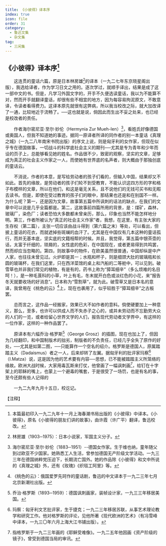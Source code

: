 ```yaml
---
title: 《小彼得》译本序
index: true
icon: file
order: 31
category:
  - 鲁迅文集
  - 杂文集
tag:  
  - 三闲集
---
```


## 《小彼得》译本序[^①]

　　这连贯的童话六篇，原是日本林房雄[^②]的译本（一九二七年东京晓星阁出版），我选给译者，作为学习日文之用的。逐次学过，就顺手译出，结果是成了这一部中文的书。但是，凡学习外国文字的，开手不久便选读童话，我以为不能算不对，然而开手就翻译童话，却很有些不相宜的地方，因为每容易拘泥原文，不敢意译，令读者看得费力。这译本原先就很有这弊病，所以我当校改之际，就大加改译了一通，比较地近于流畅了。──这也就是说，倘因此而生出不妥之处来，也已经是校改者的责任。

　　作者海尔密尼亚·至尔·妙伦（Hermynia Zur Mueh-len）[^③]，看姓氏好像德国或奥国人，但我不知道她的事迹。据同一原译者所译的同作者的别一本童话《真理之城》（一九二八年南宋书院出版）的序文上说，则是匈牙利的女作家，但现在似乎专在德国做事，一切战斗的科学底社会主义的期刊──尤其是专为青年和少年而设的页子上，总能够看见她的姓名。作品很不少，致密的观察，坚实的文章，足够成为真正的社会主义作家之一人，而使她有世界底的名声者，则大概由于那独创底的童话云。

　　不消说，作者的本意，是写给劳动者的孩子们看的，但输入中国，结果却又不如此。首先的缘故，是劳动者的孩子们轮不到受教育，不能认识这四方形的字和格子布模样的文章，所以在他们，和这是毫无关系，且不说他们的无钱可买书和无暇去读书。但是，即使在受过教育的孩子们的眼中，那结果也还是和在别国不一样。为什么呢？第一，还是因为文章，故事第五篇中所讽刺的话法的缺点，在我们的文章中可以说是几乎全篇都是。第二，这故事前四篇所用的背景，是：煤矿，森林，玻璃厂，染色厂；读者恐怕大多数都未曾亲历，那么，印象也当然不能怎样地分明。第三，作者所被认为“真正的社会主义作家”者，我想，在这里，有主张大家的生存权（第二篇），主张一切应该由战斗得到（第六篇之末）等处，可以看出，但披上童话的花衣，而就遮掉些斑斓的血汗了。尤其是在中国仅有几本这种的童话孤行，而并无基本底，坚实底的文籍相帮的时候。并且，我觉得，第五篇中银茶壶的话，太富于纤细的，琐屑的，女性底的色彩，在中国现在，或者更易得到共鸣罢，然而却应当忽略的。第四，则故事中的物件，在欧美虽然很普通，中国却纵是中产人家，也往往未曾见过。火炉即是其一；水瓶和杯子，则是细颈大肚的玻璃瓶和长圆的玻璃杯，在我们这里，只在西洋菜馆的桌上和汽船的二等舱中，可以见到。破雪草也并非我们常见的植物，有是有的，药书上称为“獐耳细辛”（多么烦难的名目呵！），是一种毛茛科的小草，叶上有毛，冬末就开白色或淡红色的小花，来“报告冬天就要收场的好消息”。日本称为“雪割草”，就为此。破雪草又是日本名的意译，我曾用在《桃色的云》[^④]上，现在也袭用了，似乎较胜于“獐耳细辛”之古板罢。

　　总而言之，这作品一经搬家，效果已大不如作者的意料。倘使硬要加上一种意义，那么，至多，也许可以供成人而不失赤子之心的，或并未劳动而不忘勤劳大众的人们的一览，或者给留心世界文学的人们，报告现代劳动者文学界中，有这样的一位作家，这样的一种作品罢了。

　　原译本有六幅乔治·格罗斯[^⑤]（George Grosz）的插图，现在也加上了，但因为几经翻印，和中国制版术的拙劣，制版者的不负责任，已经几乎全失了原作的好处，──尤其是如第二图，──只能算作一个空名的绍介。格罗斯是德国人，原属踏踏主义（Dadaismus）者之一人，后来却转了左翼。据匈牙利的批评家玛察[^⑥]（I.Matza）说，这是因为他的艺术要有内容──思想，已不能被踏踏主义所笼络的缘故。欧洲大战时候，大家用毒瓦斯来打仗，他曾画了一幅讽刺画[^⑦]，给钉在十字架上的耶稣的嘴上，也蒙上一个避毒的嘴套，于是很受了一场罚，也是有名的事，至今还颇有些人记得的

　　一九二九年九月十五日，校讫记。

【注释】

[^①]:本篇最初印入一九二九年十一月上海春潮书局出版的《小彼得》中译本。《小彼得》，原名《小彼得的朋友们讲的故事》，由许霞（许广平）翻译，鲁迅校改。

[^②]:林房雄（1903─1975）：日本小说家，军国主义分子。

[^③]:海尔密尼亚·至尔·妙伦（1883─1951）--德国女作家。生于维也纳，童年随父到过欧亚不少国家。她熟悉工人生活，曾参加德国无产阶级文学活动。一九三三年在德国纳粹党压迫下，长期流亡国外。她的作品除《小彼得》和文中所说的《真理之城》外，还有《玫瑰》《织毯工阿里》等。

[^④]:《桃色的云》：俄国爱罗先珂作的童话剧，鲁迅的中文译本于一九二三年七月北京新潮社出版。

[^⑤]:乔治·格罗斯（1893─1959）：德国讽刺画家，装帧设计家，一九三三年移居美国。

[^⑥]:玛察：匈牙利文艺批评家，生于捷克；一九二三年移居苏联，从事艺术理论教学和研究工作。他对格罗斯的评论，见他所著《现代欧洲的艺术》（有冯雪峰中译本，一九三〇年六月上海大江书铺出版）。

[^⑦]:指格罗斯于一九二三年画的《耶稣受难像》。一九二五年他因画《资产阶级的镜子》，曾受到德国当局的审讯。
